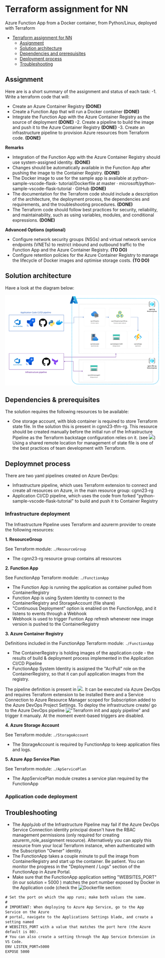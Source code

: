 # Terraform assignment for NN 
Azure Function App from a Docker container, from Python/Linux, deployed with Terraform

- [Terraform assignment for NN](#home)
  - [Assignment](#assignment)
  - [Solution architecture](#solution)
  - [Dependencies and prerequisites](#prereqs)
  - [Deployment process](#deployment)
  - [Troubleshooting](#troubleshooting)

## Assignment 

Here are is a short summary of the assignment and status of each task:
-1. Write a terraform code that will:
  -  Create an Azure Container Registry  **(DONE)**
  -  Create a Function App that will run a Docker container   **(DONE)**
  -  Integrate the Function App with the Azure Container Registry as the source of deployment   **(DONE)**
-2. Create a pipeline to build the image and push it to the Azure Container Registry   **(DONE)**
-3. Create an infrastructure pipeline to provision Azure resources from Terraform code.  **(DONE)**

__Remarks__

- Integration of the Function App with the Azure Container Registry should use system-assigned identity.   **(DONE)**
- Changes should be automatically available in the Function App after pushing the image to the Container Registry.   **(DONE)**
- The Docker image to use for the sample app is available at python-sample-vscode-flask- tutorial/Dockerfile at master · microsoft/python-sample-vscode-flask-tutorial · GitHub    **(DONE)**
- The documentation for the Terraform code should include a description of the architecture, the deployment process, the dependencies and requirements, and the troubleshooting procedures. **(DONE)**
- The Terraform code should follow best practices for security, reliability, and maintainability, such as using variables, modules, and conditional expressions.  **(DONE)**

__Advanced Options (optional)__

- Configure network security groups (NSGs) and virtual network service endpoints (VNETs) to restrict inbound and outbound traffic to the Function App and the Azure Container Registry.   **(TO DO)**
- Configure retention policies for the Azure Container Registry to manage the lifecycle of Docker images and optimise storage costs.  **(TO DO)**

## Solution architecture 

Have a look at the diagram below:

![](assets/TFM-demo.png)


## Dependencies & prerequisites  

The solution requires the following resources to be available:
- One storage account, with blob container is required to store Terraform state file. In the solution this is present in cgnn23-tfm-rg. 
  This resource should be created manually before the initial run of the Infrastructure Pipeline as the Terraform backstage configuration relies on it.
  (see ![](providers.tf))
  Using a shared remote location for management of state file is one of the best practices of team development with Terraform.   

## Deploymnet process 

There are two yaml pipelines created on Azure DevOps: 
- Infrastructure pipeline, which uses Terraform extension to connect and create all resources on Azure, in the main resource group: cgnn23-rg
- Application CI/CD pipeline, which uses the code from forked "python-sample-vscode-flask-tutorial" to build and push it to Container Registry

### Infrastructure deployment  

The Infrastructure Pipeline uses Terraform and azurerm provider to create the following resources:

__1. ResourceGroup__

See Terraform module: ```./ResourceGroup```
- The cgnn23-rg resource group contains all resources 

__2. Function App__

See FunctionApp Terraform module: ```./FunctionApp```
- The Function App is running the application as container pulled from ContainerRegistry
- Function App is using System Identity to connect to the ContainerRegistry and StorageAccount (file share)
- "Continuous Deployment" option is enabled on the FunctionApp, and it listens to events through a Webhook
- Webhook is used to trigger Funtion App refresh whenever new image version is pushed to the ContainerRegistry

__3. Azure Container Registry__

Definitions included in the FunctionApp Terraform module: ```./FunctionApp```
- The ContainerRegistry is holding images of the application code - the results of build & deployment process implemented in the Application CI/CD Pipeline
- FunctionApp System Identity is assigned the "AcrPull" role on the ContainerRegistry, so that it can pull application images from the registry. 


The pipeline definition is present in ![](./azure-pipelines-1.yml). 
It can be executed via Azure DevOps and requires Terraform extension to be installed there and a Service Connection to Azure Resource Manager scoped for Subscription added to the Azure DevOps Project Settings. 
To deploy the infrastructure create/ go to the Azure DevOps pipeline !["Terraform init and apply pipeline"](https://dev.azure.com/tuz-azuretests/NN23%20DAP%20Test%20Assignment/_build?definitionId=34) and trigger it manualy. 
At the moment event-based triggers are disabled. 

__4. Azure Storage Account__

See Terraform module: ```./StorageAccount```
- The StorageAccount is required by FunctionApp to keep application files and logs.

__5. Azure App Service Plan__

See Terraform module: ```./ApServicePlan```
- The AppServicePlan module creates a service plan required by the FunctionApp


### Application code deployment   



## Troubleshooting  

- The ApplyJob of the Infrastructure Pipeline may fail if the Azure DevOps Service Connection identity principal doesn't have the RBAC management permissions (only required for creating azurerm_role_assignment resource). Alternatively you can apply this resource from your local Terraform instance, when authenticated with the Subscription "Owner" identity. 
- The FunctionApp takes a couple minute to pull the image from ContainerRegistry and start up the container. Be patient. You can monitor the progress in the "Deployment / Logs" section of the FunctionApp in Azure Portal. 
- Make sure that the FunctionApp application setting "WEBSITES_PORT" (in our solution = 5000 ) matches the port number exposed by Docker in the Application code (check the ![Dockerfile](https://github.com/tuzzoo/python-sample-vscode-flask-tutorial/blob/main/Dockerfile) section:

```
# Set the port on which the app runs; make both values the same.
#
# IMPORTANT: When deploying to Azure App Service, go to the App Service on the Azure 
# portal, navigate to the Applications Settings blade, and create a setting named
# WEBSITES_PORT with a value that matches the port here (the Azure default is 80).
# You can also create a setting through the App Service Extension in VS Code.
ENV LISTEN_PORT=5000
EXPOSE 5000
```
